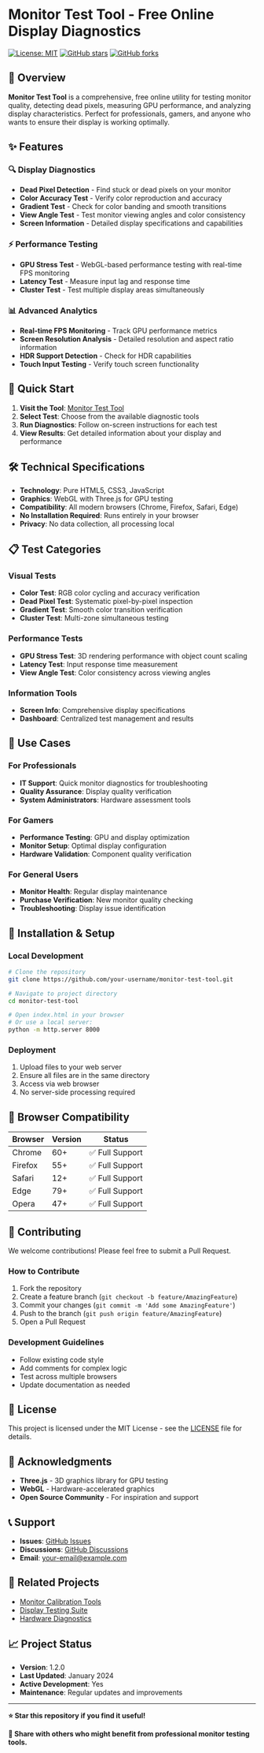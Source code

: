 # Monitor Test Tool - Free Online Display Diagnostics

[![License: MIT](https://img.shields.io/badge/License-MIT-yellow.svg)](https://opensource.org/licenses/MIT)
[![GitHub stars](https://img.shields.io/github/stars/your-username/monitor-test-tool.svg)](https://github.com/your-username/monitor-test-tool/stargazers)
[![GitHub forks](https://img.shields.io/github/forks/your-username/monitor-test-tool.svg)](https://github.com/your-username/monitor-test-tool/network)

## 🌟 Overview

**Monitor Test Tool** is a comprehensive, free online utility for testing monitor quality, detecting dead pixels, measuring GPU performance, and analyzing display characteristics. Perfect for professionals, gamers, and anyone who wants to ensure their display is working optimally.

## ✨ Features

### 🔍 **Display Diagnostics**
- **Dead Pixel Detection** - Find stuck or dead pixels on your monitor
- **Color Accuracy Test** - Verify color reproduction and accuracy
- **Gradient Test** - Check for color banding and smooth transitions
- **View Angle Test** - Test monitor viewing angles and color consistency
- **Screen Information** - Detailed display specifications and capabilities

### ⚡ **Performance Testing**
- **GPU Stress Test** - WebGL-based performance testing with real-time FPS monitoring
- **Latency Test** - Measure input lag and response time
- **Cluster Test** - Test multiple display areas simultaneously

### 📊 **Advanced Analytics**
- **Real-time FPS Monitoring** - Track GPU performance metrics
- **Screen Resolution Analysis** - Detailed resolution and aspect ratio information
- **HDR Support Detection** - Check for HDR capabilities
- **Touch Input Testing** - Verify touch screen functionality

## 🚀 Quick Start

1. **Visit the Tool**: [Monitor Test Tool](https://your-github-username.github.io/your-repo-name/)
2. **Select Test**: Choose from the available diagnostic tools
3. **Run Diagnostics**: Follow on-screen instructions for each test
4. **View Results**: Get detailed information about your display and performance

## 🛠️ Technical Specifications

- **Technology**: Pure HTML5, CSS3, JavaScript
- **Graphics**: WebGL with Three.js for GPU testing
- **Compatibility**: All modern browsers (Chrome, Firefox, Safari, Edge)
- **No Installation Required**: Runs entirely in your browser
- **Privacy**: No data collection, all processing local

## 📋 Test Categories

### **Visual Tests**
- **Color Test**: RGB color cycling and accuracy verification
- **Dead Pixel Test**: Systematic pixel-by-pixel inspection
- **Gradient Test**: Smooth color transition verification
- **Cluster Test**: Multi-zone simultaneous testing

### **Performance Tests**
- **GPU Stress Test**: 3D rendering performance with object count scaling
- **Latency Test**: Input response time measurement
- **View Angle Test**: Color consistency across viewing angles

### **Information Tools**
- **Screen Info**: Comprehensive display specifications
- **Dashboard**: Centralized test management and results

## 🎯 Use Cases

### **For Professionals**
- **IT Support**: Quick monitor diagnostics for troubleshooting
- **Quality Assurance**: Display quality verification
- **System Administrators**: Hardware assessment tools

### **For Gamers**
- **Performance Testing**: GPU and display optimization
- **Monitor Setup**: Optimal display configuration
- **Hardware Validation**: Component quality verification

### **For General Users**
- **Monitor Health**: Regular display maintenance
- **Purchase Verification**: New monitor quality checking
- **Troubleshooting**: Display issue identification

## 🔧 Installation & Setup

### **Local Development**
```bash
# Clone the repository
git clone https://github.com/your-username/monitor-test-tool.git

# Navigate to project directory
cd monitor-test-tool

# Open index.html in your browser
# Or use a local server:
python -m http.server 8000
```

### **Deployment**
1. Upload files to your web server
2. Ensure all files are in the same directory
3. Access via web browser
4. No server-side processing required

## 📱 Browser Compatibility

| Browser | Version | Status |
|---------|---------|--------|
| Chrome | 60+ | ✅ Full Support |
| Firefox | 55+ | ✅ Full Support |
| Safari | 12+ | ✅ Full Support |
| Edge | 79+ | ✅ Full Support |
| Opera | 47+ | ✅ Full Support |

## 🤝 Contributing

We welcome contributions! Please feel free to submit a Pull Request.

### **How to Contribute**
1. Fork the repository
2. Create a feature branch (`git checkout -b feature/AmazingFeature`)
3. Commit your changes (`git commit -m 'Add some AmazingFeature'`)
4. Push to the branch (`git push origin feature/AmazingFeature`)
5. Open a Pull Request

### **Development Guidelines**
- Follow existing code style
- Add comments for complex logic
- Test across multiple browsers
- Update documentation as needed

## 📄 License

This project is licensed under the MIT License - see the [LICENSE](LICENSE) file for details.

## 🙏 Acknowledgments

- **Three.js** - 3D graphics library for GPU testing
- **WebGL** - Hardware-accelerated graphics
- **Open Source Community** - For inspiration and support

## 📞 Support

- **Issues**: [GitHub Issues](https://github.com/your-username/monitor-test-tool/issues)
- **Discussions**: [GitHub Discussions](https://github.com/your-username/monitor-test-tool/discussions)
- **Email**: your-email@example.com

## 🔗 Related Projects

- [Monitor Calibration Tools](https://github.com/example/monitor-calibration)
- [Display Testing Suite](https://github.com/example/display-testing)
- [Hardware Diagnostics](https://github.com/example/hardware-diagnostics)

## 📈 Project Status

- **Version**: 1.2.0
- **Last Updated**: January 2024
- **Active Development**: Yes
- **Maintenance**: Regular updates and improvements

---

**⭐ Star this repository if you find it useful!**

**🔗 Share with others who might benefit from professional monitor testing tools.** 